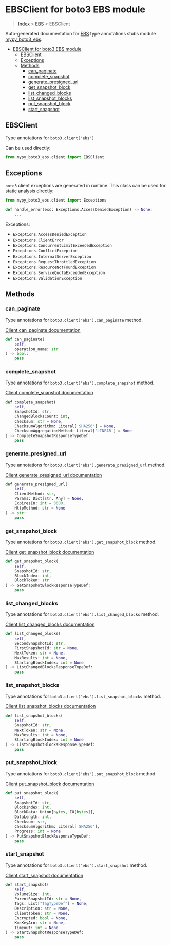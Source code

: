 # EBSClient for boto3 EBS module

> [Index](../index.md) > [EBS](./index.md) > EBSClient

Auto-generated documentation for [EBS](https://boto3.amazonaws.com/v1/documentation/api/latest/reference/services/ebs.html#EBS)
type annotations stubs module [mypy_boto3_ebs](https://pypi.org/project/mypy-boto3-ebs/).

- [EBSClient for boto3 EBS module](#ebsclient-for-boto3-ebs-module)
  - [EBSClient](#ebsclient)
  - [Exceptions](#exceptions)
  - [Methods](#methods)
    - [can_paginate](#can_paginate)
    - [complete_snapshot](#complete_snapshot)
    - [generate_presigned_url](#generate_presigned_url)
    - [get_snapshot_block](#get_snapshot_block)
    - [list_changed_blocks](#list_changed_blocks)
    - [list_snapshot_blocks](#list_snapshot_blocks)
    - [put_snapshot_block](#put_snapshot_block)
    - [start_snapshot](#start_snapshot)

## EBSClient

Type annotations for `boto3.client("ebs")`

Can be used directly:

```python
from mypy_boto3_ebs.client import EBSClient
```

## Exceptions


`boto3` client exceptions are generated in runtime. This class can be used for static analysis directly:

```python
from mypy_boto3_ebs.client import Exceptions

def handle_error(exc: Exceptions.AccessDeniedException) -> None:
    ...
```


Exceptions:

- `Exceptions.AccessDeniedException`
- `Exceptions.ClientError`
- `Exceptions.ConcurrentLimitExceededException`
- `Exceptions.ConflictException`
- `Exceptions.InternalServerException`
- `Exceptions.RequestThrottledException`
- `Exceptions.ResourceNotFoundException`
- `Exceptions.ServiceQuotaExceededException`
- `Exceptions.ValidationException`


## Methods


### can_paginate

Type annotations for `boto3.client("ebs").can_paginate` method.

[Client.can_paginate documentation](https://boto3.amazonaws.com/v1/documentation/api/latest/reference/services/ebs.html#EBS.Client.can_paginate)

```python
def can_paginate(
    self,
    operation_name: str
) -> bool:
    pass
```

### complete_snapshot

Type annotations for `boto3.client("ebs").complete_snapshot` method.

[Client.complete_snapshot documentation](https://boto3.amazonaws.com/v1/documentation/api/latest/reference/services/ebs.html#EBS.Client.complete_snapshot)

```python
def complete_snapshot(
    self,
    SnapshotId: str,
    ChangedBlocksCount: int,
    Checksum: str = None,
    ChecksumAlgorithm: Literal['SHA256'] = None,
    ChecksumAggregationMethod: Literal['LINEAR'] = None
) -> CompleteSnapshotResponseTypeDef:
    pass
```

### generate_presigned_url

Type annotations for `boto3.client("ebs").generate_presigned_url` method.

[Client.generate_presigned_url documentation](https://boto3.amazonaws.com/v1/documentation/api/latest/reference/services/ebs.html#EBS.Client.generate_presigned_url)

```python
def generate_presigned_url(
    self,
    ClientMethod: str,
    Params: Dict[str, Any] = None,
    ExpiresIn: int = 3600,
    HttpMethod: str = None
) -> str:
    pass
```

### get_snapshot_block

Type annotations for `boto3.client("ebs").get_snapshot_block` method.

[Client.get_snapshot_block documentation](https://boto3.amazonaws.com/v1/documentation/api/latest/reference/services/ebs.html#EBS.Client.get_snapshot_block)

```python
def get_snapshot_block(
    self,
    SnapshotId: str,
    BlockIndex: int,
    BlockToken: str
) -> GetSnapshotBlockResponseTypeDef:
    pass
```

### list_changed_blocks

Type annotations for `boto3.client("ebs").list_changed_blocks` method.

[Client.list_changed_blocks documentation](https://boto3.amazonaws.com/v1/documentation/api/latest/reference/services/ebs.html#EBS.Client.list_changed_blocks)

```python
def list_changed_blocks(
    self,
    SecondSnapshotId: str,
    FirstSnapshotId: str = None,
    NextToken: str = None,
    MaxResults: int = None,
    StartingBlockIndex: int = None
) -> ListChangedBlocksResponseTypeDef:
    pass
```

### list_snapshot_blocks

Type annotations for `boto3.client("ebs").list_snapshot_blocks` method.

[Client.list_snapshot_blocks documentation](https://boto3.amazonaws.com/v1/documentation/api/latest/reference/services/ebs.html#EBS.Client.list_snapshot_blocks)

```python
def list_snapshot_blocks(
    self,
    SnapshotId: str,
    NextToken: str = None,
    MaxResults: int = None,
    StartingBlockIndex: int = None
) -> ListSnapshotBlocksResponseTypeDef:
    pass
```

### put_snapshot_block

Type annotations for `boto3.client("ebs").put_snapshot_block` method.

[Client.put_snapshot_block documentation](https://boto3.amazonaws.com/v1/documentation/api/latest/reference/services/ebs.html#EBS.Client.put_snapshot_block)

```python
def put_snapshot_block(
    self,
    SnapshotId: str,
    BlockIndex: int,
    BlockData: Union[bytes, IO[bytes]],
    DataLength: int,
    Checksum: str,
    ChecksumAlgorithm: Literal['SHA256'],
    Progress: int = None
) -> PutSnapshotBlockResponseTypeDef:
    pass
```

### start_snapshot

Type annotations for `boto3.client("ebs").start_snapshot` method.

[Client.start_snapshot documentation](https://boto3.amazonaws.com/v1/documentation/api/latest/reference/services/ebs.html#EBS.Client.start_snapshot)

```python
def start_snapshot(
    self,
    VolumeSize: int,
    ParentSnapshotId: str = None,
    Tags: List["TagTypeDef"] = None,
    Description: str = None,
    ClientToken: str = None,
    Encrypted: bool = None,
    KmsKeyArn: str = None,
    Timeout: int = None
) -> StartSnapshotResponseTypeDef:
    pass
```



